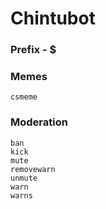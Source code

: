 # Chintubot
### Prefix - $
### Memes
```
csmeme
```
### Moderation
```
ban        
kick       
mute       
removewarn 
unmute     
warn       
warns
```